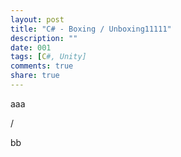 ```yaml
---
layout: post
title: "C# - Boxing / Unboxing11111"
description: ""
date: 001
tags: [C#, Unity]
comments: true
share: true
---
```


aaa

/

bb